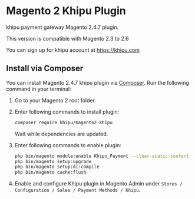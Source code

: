 # Magento 2 Khipu Plugin

khipu payment gateway Magento 2.4.7 plugin.

This version is compatible with Magento 2.3 to 2.6

You can sign up for khipu account at <https://khipu.com>

## Install via Composer

You can install Magento 2.4.7 khipu plugin via [Composer](http://getcomposer.org/). Run the following command in your terminal:

1. Go to your Magento 2 root folder.

2. Enter following commands to install plugin:

    ```bash
    composer require khipu/magento2-khipu
    ```
   Wait while dependencies are updated.

3. Enter following commands to enable plugin:

    ```bash
    php bin/magento module:enable Khipu_Payment --clear-static-content
    php bin/magento setup:upgrade
    php bin/magento setup:di:compile
    php bin/magento cache:flush 
    ```

4. Enable and configure Khipu plugin in Magento Admin under `Stores / Configuration / Sales / Payment Methods / Khipu`.
